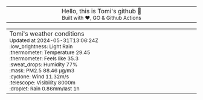 
<div align="center">
<table>
<tbody>
<td align="center">
<img width="2000" height="0"><br>
Hello, this is Tomi's github 👋<br>
<sup>Built with ❤️, GO & Github Actions</sup><br>
<img width="2000" height="0">
</td>
</tbody>
</table>
</div>
<table>
<tbody>
<td align="left">
<img width="2000" height="0"><br>
Tomi's weather conditions<br>
<sup>Updated at 2024-05-31T13:06:24Z</sup><br>
<sup>:low_brightness: Light Rain</sup><br>
<sup>:thermometer: Temperature 29.45 </sup><br>
<sup>:thermometer: Feels like 35.3</sup><br>
<sup>:sweat_drops: Humidity 77%</sup><br>
<sup>:mask: PM2.5 88.46 μg/m3</sup><br>
<sup>:cyclone: Wind 11.32m/s </sup><br>
<sup>:telescope: Visibility 8000m </sup><br>
<sup>:droplet: Rain 0.86mm/last 1h </sup><br>
<img width="2000" height="0">
</td>
<td align="left">
<img width="2000" height="0"><br>
<br>
<img width="2000" height="0">
</td>
</tbody>
</table>
</div>
    
